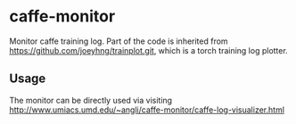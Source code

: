 # caffe-monitor
Monitor caffe training log. Part of the code is inherited from https://github.com/joeyhng/trainplot.git, which is a torch training log plotter.

## Usage
The monitor can be directly used via visiting
http://www.umiacs.umd.edu/~angli/caffe-monitor/caffe-log-visualizer.html
